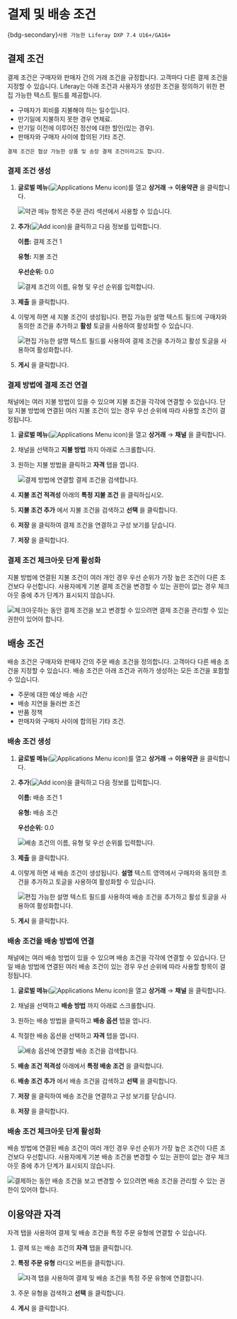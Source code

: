 # 결제 및 배송 조건

{bdg-secondary}`사용 가능한 Liferay DXP 7.4 U16+/GA16+`

## 결제 조건

결제 조건은 구매자와 판매자 간의 거래 조건을 규정합니다. 고객마다 다른 결제 조건을 지정할 수 있습니다. Liferay는 아래 조건과 사용자가 생성한 조건을 정의하기 위한 편집 가능한 텍스트 필드를 제공합니다.

* 구매자가 회비를 지불해야 하는 일수입니다.
* 만기일에 지불하지 못한 경우 연체료.
* 만기일 이전에 이루어진 정산에 대한 할인(있는 경우).
* 판매자와 구매자 사이에 합의된 기타 조건.

```{note}
결제 조건은 협상 가능한 상품 및 송장 결제 조건이라고도 합니다.
```

### 결제 조건 생성

1. **글로벌 메뉴**(![Applications Menu icon](../../images/icon-applications-menu.png))를 열고 **상거래** &rarr; **이용약관** 을 클릭합니다.

    ![약관 메뉴 항목은 주문 관리 섹션에서 사용할 수 있습니다.](./payment-and-delivery-terms/images/01.png)

1. **추가**(![Add icon](../../images/icon-add.png))을 클릭하고 다음 정보를 입력합니다.

   **이름:** 결제 조건 1

   **유형:** 지불 조건

   **우선순위:** 0.0

   ![결제 조건의 이름, 유형 및 우선 순위를 입력합니다.](./payment-and-delivery-terms/images/02.png)

1. **제출** 을 클릭합니다.

1. 이렇게 하면 새 지불 조건이 생성됩니다. 편집 가능한 설명 텍스트 필드에 구매자와 동의한 조건을 추가하고 **활성** 토글을 사용하여 활성화할 수 있습니다.

   ![편집 가능한 설명 텍스트 필드를 사용하여 결제 조건을 추가하고 활성 토글을 사용하여 활성화합니다.](./payment-and-delivery-terms/images/03.png)

1. **게시** 을 클릭합니다.

### 결제 방법에 결제 조건 연결

채널에는 여러 지불 방법이 있을 수 있으며 지불 조건을 각각에 연결할 수 있습니다. 단일 지불 방법에 연결된 여러 지불 조건이 있는 경우 우선 순위에 따라 사용할 조건이 결정됩니다.

1. **글로벌 메뉴**(![Applications Menu icon](../../images/icon-applications-menu.png))을 열고 **상거래** &rarr; **채널** 을 클릭합니다.

1. 채널을 선택하고 **지불 방법** 까지 아래로 스크롤합니다.

1. 원하는 지불 방법을 클릭하고 **자격** 탭을 엽니다.

   ![결제 방법에 연결할 결제 조건을 검색합니다.](./payment-and-delivery-terms/images/04.png)

1. **지불 조건 적격성** 아래의 **특정 지불 조건** 을 클릭하십시오.

1. **지불 조건 추가** 에서 지불 조건을 검색하고 **선택** 을 클릭합니다.

1. **저장** 을 클릭하여 결제 조건을 연결하고 구성 보기를 닫습니다.

1. **저장** 을 클릭합니다.

### 결제 조건 체크아웃 단계 활성화

지불 방법에 연결된 지불 조건이 여러 개인 경우 우선 순위가 가장 높은 조건이 다른 조건보다 우선합니다. 사용자에게 기본 결제 조건을 변경할 수 있는 권한이 없는 경우 체크아웃 중에 추가 단계가 표시되지 않습니다.

![체크아웃하는 동안 결제 조건을 보고 변경할 수 있으려면 결제 조건을 관리할 수 있는 권한이 있어야 합니다.](./payment-and-delivery-terms/images/05.png)

## 배송 조건

배송 조건은 구매자와 판매자 간의 주문 배송 조건을 정의합니다. 고객마다 다른 배송 조건을 지정할 수 있습니다. 배송 조건은 아래 조건과 귀하가 생성하는 모든 조건을 포함할 수 있습니다.

* 주문에 대한 예상 배송 시간
* 배송 지연을 둘러싼 조건
* 반품 정책
* 판매자와 구매자 사이에 합의된 기타 조건.

### 배송 조건 생성

1. **글로벌 메뉴**(![Applications Menu icon](../../images/icon-applications-menu.png))를 열고 **상거래** &rarr; **이용약관** 을 클릭합니다.

1. **추가**(![Add icon](../../images/icon-add.png))을 클릭하고 다음 정보를 입력합니다.

   **이름:** 배송 조건 1

   **유형:** 배송 조건

   **우선순위:** 0.0

   ![배송 조건의 이름, 유형 및 우선 순위를 입력합니다.](./payment-and-delivery-terms/images/06.png)

1. **제출** 을 클릭합니다.

1. 이렇게 하면 새 배송 조건이 생성됩니다. **설명** 텍스트 영역에서 구매자와 동의한 조건을 추가하고 토글을 사용하여 활성화할 수 있습니다.

   ![편집 가능한 설명 텍스트 필드를 사용하여 배송 조건을 추가하고 활성 토글을 사용하여 활성화합니다.](./payment-and-delivery-terms/images/07.png)

1. **게시** 을 클릭합니다.

### 배송 조건을 배송 방법에 연결

채널에는 여러 배송 방법이 있을 수 있으며 배송 조건을 각각에 연결할 수 있습니다. 단일 배송 방법에 연결된 여러 배송 조건이 있는 경우 우선 순위에 따라 사용할 항목이 결정됩니다.

1. **글로벌 메뉴**(![Applications Menu icon](../../images/icon-applications-menu.png))을 열고 **상거래** &rarr; **채널** 을 클릭합니다.

1. 채널을 선택하고 **배송 방법** 까지 아래로 스크롤합니다.

1. 원하는 배송 방법을 클릭하고 **배송 옵션** 탭을 엽니다.

1. 적절한 배송 옵션을 선택하고 **자격** 탭을 엽니다.

   ![배송 옵션에 연결할 배송 조건을 검색합니다.](./payment-and-delivery-terms/images/08.png)

1. **배송 조건 적격성** 아래에서 **특정 배송 조건** 을 클릭합니다.

1. **배송 조건 추가** 에서 배송 조건을 검색하고 **선택** 을 클릭합니다.

1. **저장** 을 클릭하여 배송 조건을 연결하고 구성 보기를 닫습니다.

1. **저장** 을 클릭합니다.

### 배송 조건 체크아웃 단계 활성화

배송 방법에 연결된 배송 조건이 여러 개인 경우 우선 순위가 가장 높은 조건이 다른 조건보다 우선합니다. 사용자에게 기본 배송 조건을 변경할 수 있는 권한이 없는 경우 체크아웃 중에 추가 단계가 표시되지 않습니다.

![결제하는 동안 배송 조건을 보고 변경할 수 있으려면 배송 조건을 관리할 수 있는 권한이 있어야 합니다.](./payment-and-delivery-terms/images/09.png)

## 이용약관 자격

자격 탭을 사용하여 결제 및 배송 조건을 특정 주문 유형에 연결할 수 있습니다.

1. 결제 또는 배송 조건의 **자격** 탭을 클릭합니다.

1. **특정 주문 유형** 라디오 버튼을 클릭합니다.

   ![자격 탭을 사용하여 결제 및 배송 조건을 특정 주문 유형에 연결합니다.](./payment-and-delivery-terms/images/10.png)

1. 주문 유형을 검색하고 **선택** 을 클릭합니다.

1. **게시** 을 클릭합니다.
